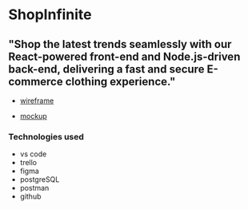 # ShopInfinite
## "Shop the latest trends seamlessly with our React-powered front-end and Node.js-driven back-end, delivering a fast and secure E-commerce clothing experience."

- [wireframe](https://www.figma.com/file/vbYwbzF9pn9YmvuXwQyaOS/ShopInfinite?type=design&node-id=0-1&mode=design&t=YsocAo2OTECiWAeA-0)

- [mockup](https://www.figma.com/file/vbYwbzF9pn9YmvuXwQyaOS/ShopInfinite?type=design&node-id=10-2&mode=design&t=YsocAo2OTECiWAeA-0)

### Technologies used    
- vs code 
- trello
- figma
- postgreSQL
- postman
- github